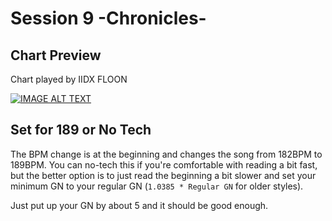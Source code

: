 # Session 9 -Chronicles-

## Chart Preview
Chart played by IIDX FLOON

[![IMAGE ALT TEXT](http://img.youtube.com/vi/eRxN-4OWqvk/0.jpg)](https://youtu.be/eRxN-4OWqvk?t=24 "beatmania IIDX 24 SINOBUZ Session 9 Chronicles SPA 正規[정배치]")

## Set for 189 or No Tech

The BPM change is at the beginning and changes the song from 182BPM to 189BPM. You can no-tech this if you're comfortable with reading a bit fast, but the better option is to just read the beginning a bit slower and set your minimum GN to your regular GN (``1.0385 * Regular GN`` for older styles).

Just put up your GN by about 5 and it should be good enough.